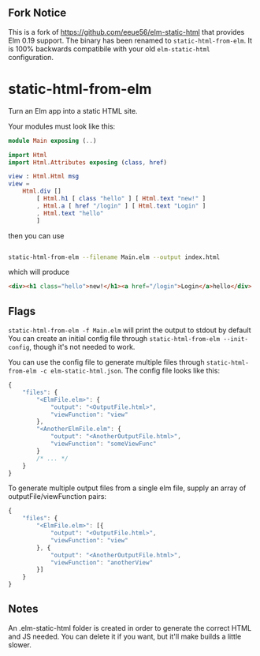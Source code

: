 ## Fork Notice

This is a fork of https://github.com/eeue56/elm-static-html that provides Elm 0.19 support. The binary has been renamed to `static-html-from-elm`. It is 100% backwards compatibile with your old `elm-static-html` configuration.

# static-html-from-elm


Turn an Elm app into a static HTML site.


Your modules must look like this:


```elm
module Main exposing (..)

import Html
import Html.Attributes exposing (class, href)

view : Html.Html msg
view =
    Html.div []
        [ Html.h1 [ class "hello" ] [ Html.text "new!" ]
        , Html.a [ href "/login" ] [ Html.text "Login" ]
        , Html.text "hello"
        ]

```

then you can use

```bash

static-html-from-elm --filename Main.elm --output index.html

```

which will produce

```html
<div><h1 class="hello">new!</h1><a href="/login">Login</a>hello</div>
```


## Flags

`static-html-from-elm -f Main.elm` will print the output to stdout by default
You can create an initial config file through `static-html-from-elm --init-config`, though it's not needed to work.

You can use the config file to generate multiple files through `static-html-from-elm -c elm-static-html.json`.
The config file looks like this:

```js
{
    "files": {
        "<ElmFile.elm>": {
            "output": "<OutputFile.html>",
            "viewFunction": "view"
        },
        "<AnotherElmFile.elm": {
            "output": "<AnotherOutputFile.html>",
            "viewFunction": "someViewFunc"
        }
        /* ... */
    }
}
```

To generate multiple output files from a single elm file, supply an array of outputFile/viewFunction pairs:

```js
{
	"files": {
		"<ElmFile.elm>": [{
			"output": "<OutputFile.html>",
			"viewFunction": "view"
		}, {
			"output": "<AnotherOutputFile.html>",
			"viewFunction": "anotherView"
		}]
	}
}
```

## Notes

An .elm-static-html folder is created in order to generate the correct HTML and JS needed. You can delete it if you want, but it'll make builds a little slower.
